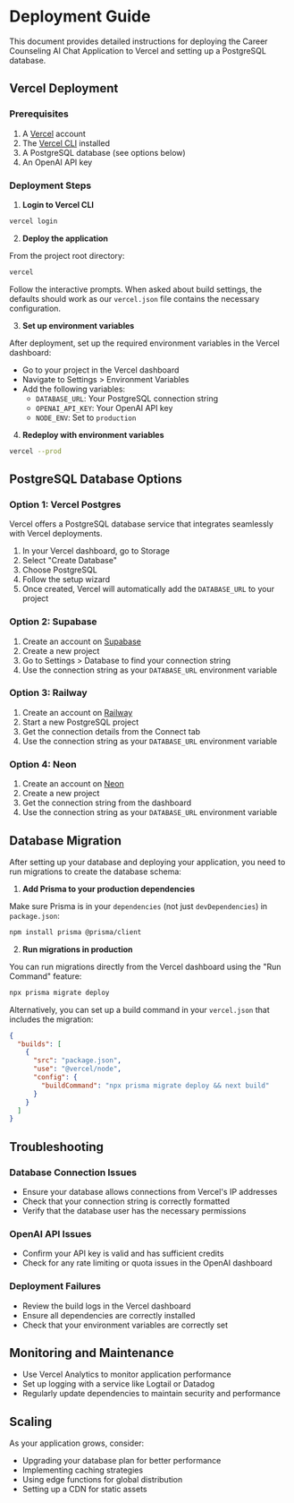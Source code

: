 # Deployment Guide

This document provides detailed instructions for deploying the Career Counseling AI Chat Application to Vercel and setting up a PostgreSQL database.

## Vercel Deployment

### Prerequisites

1. A [Vercel](https://vercel.com) account
2. The [Vercel CLI](https://vercel.com/docs/cli) installed
3. A PostgreSQL database (see options below)
4. An OpenAI API key

### Deployment Steps

1. **Login to Vercel CLI**

```bash
vercel login
```

2. **Deploy the application**

From the project root directory:

```bash
vercel
```

Follow the interactive prompts. When asked about build settings, the defaults should work as our `vercel.json` file contains the necessary configuration.

3. **Set up environment variables**

After deployment, set up the required environment variables in the Vercel dashboard:

- Go to your project in the Vercel dashboard
- Navigate to Settings > Environment Variables
- Add the following variables:
  - `DATABASE_URL`: Your PostgreSQL connection string
  - `OPENAI_API_KEY`: Your OpenAI API key
  - `NODE_ENV`: Set to `production`

4. **Redeploy with environment variables**

```bash
vercel --prod
```

## PostgreSQL Database Options

### Option 1: Vercel Postgres

Vercel offers a PostgreSQL database service that integrates seamlessly with Vercel deployments.

1. In your Vercel dashboard, go to Storage
2. Select "Create Database"
3. Choose PostgreSQL
4. Follow the setup wizard
5. Once created, Vercel will automatically add the `DATABASE_URL` to your project

### Option 2: Supabase

1. Create an account on [Supabase](https://supabase.com/)
2. Create a new project
3. Go to Settings > Database to find your connection string
4. Use the connection string as your `DATABASE_URL` environment variable

### Option 3: Railway

1. Create an account on [Railway](https://railway.app/)
2. Start a new PostgreSQL project
3. Get the connection details from the Connect tab
4. Use the connection string as your `DATABASE_URL` environment variable

### Option 4: Neon

1. Create an account on [Neon](https://neon.tech/)
2. Create a new project
3. Get the connection string from the dashboard
4. Use the connection string as your `DATABASE_URL` environment variable

## Database Migration

After setting up your database and deploying your application, you need to run migrations to create the database schema:

1. **Add Prisma to your production dependencies**

Make sure Prisma is in your `dependencies` (not just `devDependencies`) in `package.json`:

```bash
npm install prisma @prisma/client
```

2. **Run migrations in production**

You can run migrations directly from the Vercel dashboard using the "Run Command" feature:

```bash
npx prisma migrate deploy
```

Alternatively, you can set up a build command in your `vercel.json` that includes the migration:

```json
{
  "builds": [
    {
      "src": "package.json",
      "use": "@vercel/node",
      "config": {
        "buildCommand": "npx prisma migrate deploy && next build"
      }
    }
  ]
}
```

## Troubleshooting

### Database Connection Issues

- Ensure your database allows connections from Vercel's IP addresses
- Check that your connection string is correctly formatted
- Verify that the database user has the necessary permissions

### OpenAI API Issues

- Confirm your API key is valid and has sufficient credits
- Check for any rate limiting or quota issues in the OpenAI dashboard

### Deployment Failures

- Review the build logs in the Vercel dashboard
- Ensure all dependencies are correctly installed
- Check that your environment variables are correctly set

## Monitoring and Maintenance

- Use Vercel Analytics to monitor application performance
- Set up logging with a service like Logtail or Datadog
- Regularly update dependencies to maintain security and performance

## Scaling

As your application grows, consider:

- Upgrading your database plan for better performance
- Implementing caching strategies
- Using edge functions for global distribution
- Setting up a CDN for static assets